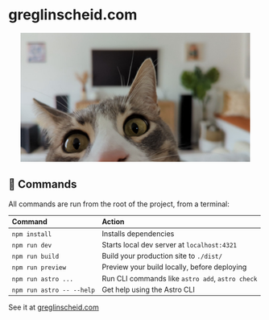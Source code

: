 # greglinscheid.com

<p align="center">
  <a href="https://github.com/Vilos92/typerion">
    <img src="https://github.com/Vilos92/astro-greg/raw/main/public/blog/hello-world.jpg" alt="milo" height="256" />
  </a>
</p>

## 🧞 Commands

All commands are run from the root of the project, from a terminal:

| Command                   | Action                                           |
| :------------------------ | :----------------------------------------------- |
| `npm install`             | Installs dependencies                            |
| `npm run dev`             | Starts local dev server at `localhost:4321`      |
| `npm run build`           | Build your production site to `./dist/`          |
| `npm run preview`         | Preview your build locally, before deploying     |
| `npm run astro ...`       | Run CLI commands like `astro add`, `astro check` |
| `npm run astro -- --help` | Get help using the Astro CLI                     |

See it at [greglinscheid.com](https://greglinscheid.com)
